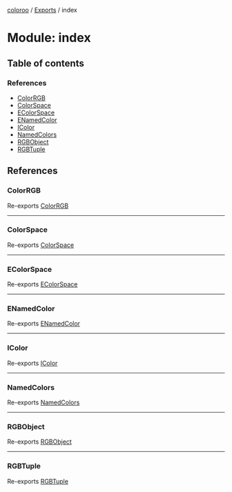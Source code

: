 [coloroo](../README.md) / [Exports](../modules.md) / index

# Module: index

## Table of contents

### References

- [ColorRGB](index.md#colorrgb)
- [ColorSpace](index.md#colorspace)
- [EColorSpace](index.md#ecolorspace)
- [ENamedColor](index.md#enamedcolor)
- [IColor](index.md#icolor)
- [NamedColors](index.md#namedcolors)
- [RGBObject](index.md#rgbobject)
- [RGBTuple](index.md#rgbtuple)

## References

### ColorRGB

Re-exports [ColorRGB](../classes/RGB.ColorRGB.md)

___

### ColorSpace

Re-exports [ColorSpace](ColorSpace.md#colorspace)

___

### EColorSpace

Re-exports [EColorSpace](ColorSpace.md#ecolorspace)

___

### ENamedColor

Re-exports [ENamedColor](RGB.md#enamedcolor)

___

### IColor

Re-exports [IColor](../interfaces/RGB.IColor.md)

___

### NamedColors

Re-exports [NamedColors](RGB.md#namedcolors)

___

### RGBObject

Re-exports [RGBObject](../interfaces/RGB.RGBObject.md)

___

### RGBTuple

Re-exports [RGBTuple](RGB.md#rgbtuple)
